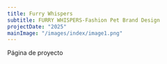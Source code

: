 ```yaml
---
title: Furry Whispers
subtitle: FURRY WHISPERS-Fashion Pet Brand Design
projectDate: "2025"
mainImage: "/images/index/image1.png"
---
```

Página de proyecto
